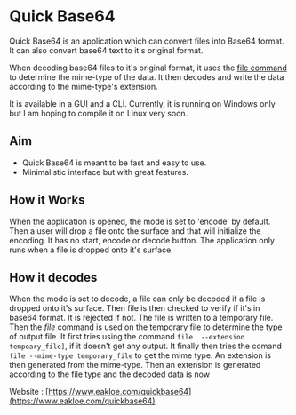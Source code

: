 # Quick Base64

Quick Base64 is an application which can convert files into Base64 format.
It can also convert base64 text to it's original format.

When decoding base64 files to it's original format, it uses the [file command](https://en.wikipedia.org/wiki/File_(command)) to determine the mime-type of the data.
It then decodes and write the data according to the mime-type's extension.

It is available in a GUI and a CLI. Currently, it is running on Windows only but I am hoping to compile it on Linux very soon.

## Aim
* Quick Base64 is meant to be fast and easy to use.
* Minimalistic interface but with great features.   

## How it Works
When the application is opened, the mode is set to 'encode' by default.
Then a user will drop a file onto the surface and that will initialize the encoding.
It has no start, encode or decode button. The application only runs when a file is dropped 
onto it's surface.

## How it decodes
When the mode is set to decode, a file can only be decoded if a file is dropped onto it's surface.
Then file is then checked to verify if it's in base64 format. It is rejected if not.
The file is written to a temporary file. Then the *file* command is used on the temporary file to determine the 
type of output file.
It first tries using the command `file  --extension tempoary_file]`, if it doesn't get any output.
It finally then tries the comand `file --mime-type temporary_file` to get the mime type. An extension is then
generated from the mime-type.
Then an extension is generated according to the file type and the decoded data is now

Website : [https://www.eakloe.com/quickbase64](https://www.eakloe.com/quickbase64)
